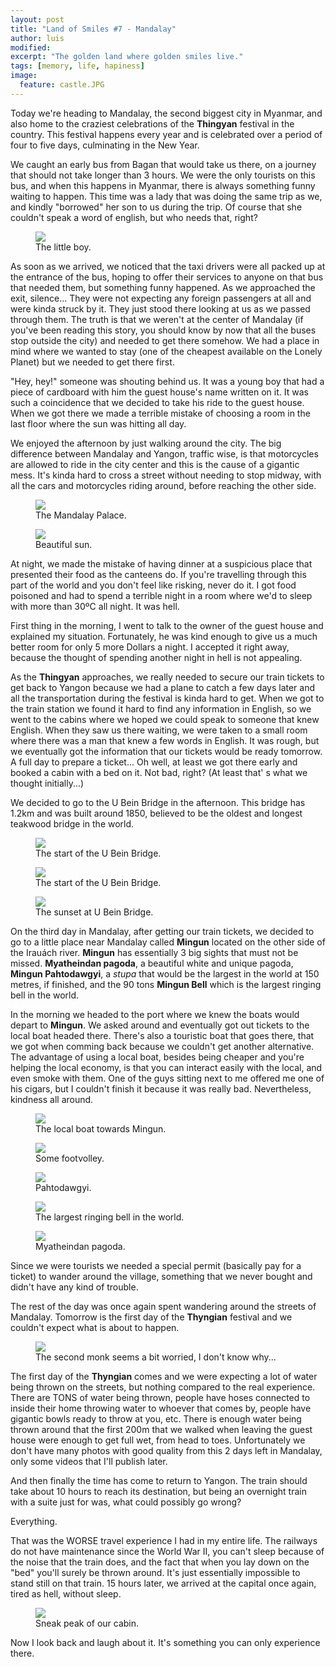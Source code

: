 ```yaml
---
layout: post
title: "Land of Smiles #7 - Mandalay"
author: luis
modified:
excerpt: "The golden land where golden smiles live."
tags: [memory, life, hapiness]
image:
  feature: castle.JPG
---
```


Today we're heading to Mandalay, the second biggest city in Myanmar, and also home to the craziest celebrations of the <b>Thingyan</b> festival in the country. This festival happens every year and is celebrated over a period of four to five days, culminating in the New Year.

We caught an early bus from Bagan that would take us there, on a journey that should not take longer than 3 hours. We were the only tourists on this bus, and when this happens in Myanmar, there is always something funny waiting to happen. This time was a lady that was doing the same trip as we, and kindly "borrowed" her son to us during the trip. Of course that she couldn't speak a word of english, but who needs that, right?

<figure>
	<a href="../images/myanmar/6Mandalay/boy.JPG"><img src="../images/myanmar/6Mandalay/boy.JPG"></a>
	<figcaption>The little boy.</figcaption>
</figure>

As soon as we arrived, we noticed that the taxi drivers were all packed up at the entrance of the bus, hoping to offer their services to anyone on that bus that needed them, but something funny happened. As we approached the exit, silence... They were not expecting any foreign passengers at all and were kinda struck by it. They just stood there looking at us as we passed through them. The truth is that we weren't at the center of Mandalay (if you've been reading this story, you should know by now that all the buses stop outside the city) and needed to get there somehow. We had a place in mind where we wanted to stay (one of the cheapest available on the Lonely Planet) but we needed to get there first.

"Hey, hey!" someone was shouting behind us. It was a young boy that had a piece of cardboard with him the guest house's name written on it. It was such a coincidence that we decided to take his ride to the guest house. When we got there we made a terrible mistake of choosing a room in the last floor where the sun was hitting all day.

We enjoyed the afternoon by just walking around the city. The big difference between Mandalay and Yangon, traffic wise, is that motorcycles are allowed to ride in the city center and this is the cause of a gigantic mess. It's kinda hard to cross a street without needing to stop midway, with all the cars and motorcycles riding around, before reaching the other side.

<figure>
	<a href="../images/myanmar/6Mandalay/castle.JPG"><img src="../images/myanmar/6Mandalay/castle.JPG"></a>
	<figcaption>The Mandalay Palace.</figcaption>
</figure>

<figure>
	<a href="../images/myanmar/6Mandalay/sun.JPG"><img src="../images/myanmar/6Mandalay/sun.JPG"></a>
	<figcaption>Beautiful sun.</figcaption>
</figure>

At night, we made the mistake of having dinner at a suspicious place that presented their food as the canteens do. If you're travelling through this part of the world and you don't feel like risking, never do it. I got food poisoned and had to spend a terrible night in a room where we'd to sleep with more than 30ºC all night. It was hell.

First thing in the morning, I went to talk to the owner of the guest house and explained my situation. Fortunately, he was kind enough to give us a much better room for only 5 more Dollars a night. I accepted it right away, because the thought of spending another night in hell is not appealing.

As the <b>Thingyan</b> approaches, we really needed to secure our train tickets to get back to Yangon because we had a plane to catch a few days later and all the transportation during the festival is kinda hard to get. When we got to the train station we found it hard to find any information in English, so we went to the cabins where we hoped we could speak to someone that knew English. When they saw us there waiting, we were taken to a small room where there was a man that knew a few words in English. It was rough, but we eventually got the information that our tickets would be ready tomorrow. A full day to prepare a ticket... Oh well, at least we got there early and booked a cabin with a bed on it. Not bad, right? (At least that'	s what we thought initially...)

We decided to go to the U Bein Bridge in the afternoon. This bridge has 1.2km and was built around 1850, believed to be the oldest and longest teakwood bridge in the world.

<figure>
	<a href="../images/myanmar/6Mandalay/bridge1.JPG"><img src="../images/myanmar/6Mandalay/bridge1.JPG"></a>
	<figcaption>The start of the U Bein Bridge.</figcaption>
</figure>

<figure>
	<a href="../images/myanmar/6Mandalay/bridge2.JPG"><img src="../images/myanmar/6Mandalay/bridge2.JPG"></a>
	<figcaption>The start of the U Bein Bridge.</figcaption>
</figure>

<figure>
	<a href="../images/myanmar/6Mandalay/bridge3.JPG"><img src="../images/myanmar/6Mandalay/bridge3.JPG"></a>
	<figcaption>The sunset at U Bein Bridge.</figcaption>
</figure>

On the third day in Mandalay, after getting our train tickets, we decided to go to a little place near Mandalay called <b>Mingun</b> located on the other side of the Irauách river. <b>Mingun</b> has essentially 3 big sights that must not be missed. <b>Myatheindan pagoda</b>, a beautiful white and unique pagoda, <b>Mingun Pahtodawgyi</b>, a <i>stupa</i> that would be the largest in the world at 150 metres, if finished, and the 90 tons <b>Mingun Bell</b> which is the largest ringing bell in the world.

In the morning we headed to the port where we knew the boats would depart to <b>Mingun</b>. We asked around and eventually got out tickets to the local boat headed there. There's also a touristic boat that goes there, that we got when comming back because we couldn't get another alternative.
The advantage of using a local boat, besides being cheaper and you're helping the local economy, is that you can interact easily with the local, and even smoke with them. One of the guys sitting next to me offered me one of his cigars, but I couldn't finish it because it was really bad. Nevertheless, kindness all around.

<figure>
	<a href="../images/myanmar/6Mandalay/mingun1.JPG"><img src="../images/myanmar/6Mandalay/mingun1.JPG"></a>
	<figcaption>The local boat towards Mingun.</figcaption>
</figure>

<figure>
	<a href="../images/myanmar/6Mandalay/mingun2.JPG"><img src="../images/myanmar/6Mandalay/mingun2.JPG"></a>
	<figcaption>Some footvolley.</figcaption>
</figure>

<figure>
	<a href="../images/myanmar/6Mandalay/mingun3.JPG"><img src="../images/myanmar/6Mandalay/mingun3.JPG"></a>
	<figcaption>Pahtodawgyi.</figcaption>
</figure>

<figure>
	<a href="../images/myanmar/6Mandalay/mingun4.JPG"><img src="../images/myanmar/6Mandalay/mingun4.JPG"></a>
	<figcaption>The largest ringing bell in the world.</figcaption>
</figure>

<figure>
	<a href="../images/myanmar/6Mandalay/mingun5.JPG"><img src="../images/myanmar/6Mandalay/mingun5.JPG"></a>
	<figcaption>Myatheindan pagoda.</figcaption>
</figure>

Since we were tourists we needed a special permit (basically pay for a ticket) to wander around the village, something that we never bought and didn't have any kind of trouble.

The rest of the day was once again spent wandering around the streets of Mandalay. Tomorrow is the first day of the <b>Thyngian</b> festival and we couldn't expect what is about to happen.

<figure>
	<a href="../images/myanmar/6Mandalay/mandalay.JPG"><img src="../images/myanmar/6Mandalay/mandalay.JPG"></a>
	<figcaption>The second monk seems a bit worried, I don't know why...</figcaption>
</figure>

The first day of the <b>Thyngian</b> comes and we were expecting a lot of water being thrown on the streets, but nothing compared to the real experience. There are TONS of water being thrown, people have hoses connected to inside their home throwing water to whoever that comes by, people have gigantic bowls ready to throw at you, etc. There is enough water being thrown around that the first 200m that we walked when leaving the guest house were enough to get full wet, from head to toes. Unfortunately we don't have many photos with good quality from this 2 days left in Mandalay, only some videos that I'll publish later.

And then finally the time has come to return to Yangon. The train should take about 10 hours to reach its destination, but being an overnight train with a suite just for was, what could possibly go wrong?

Everything.

That was the WORSE travel experience I had in my entire life. The railways do not have maintenance since the World War II, you can't sleep because of the noise that the train does, and the fact that when you lay down on the "bed" you'll surely be thrown around. It's just essentially impossible to stand still on that train. 15 hours later, we arrived at the capital once again, tired as hell, without sleep.

<figure>
	<a href="../images/myanmar/6Mandalay/train.JPG"><img src="../images/myanmar/6Mandalay/train.JPG"></a>
	<figcaption>Sneak peak of our cabin.</figcaption>
</figure>

Now I look back and laugh about it. It's something you can only experience there.